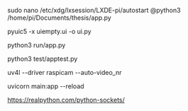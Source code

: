 <!-- Autorun Start Up -->
sudo nano /etc/xdg/lxsession/LXDE-pi/autostart 
@python3 /home/pi/Documents/thesis/app.py

<!-- Transform pyqt5 to .py -->
pyuic5 -x uiempty.ui -o ui.py

<!-- Run app -->
python3 run/app.py

<!-- Test app by flask -->
python3 test/apptest.py

<!-- unofficial userspace V4L2 driver for the Raspberry Pi Camera Module -->
uv4l --driver raspicam --auto-video_nr

<!-- Fast API -->
uvicorn main:app --reload

https://realpython.com/python-sockets/